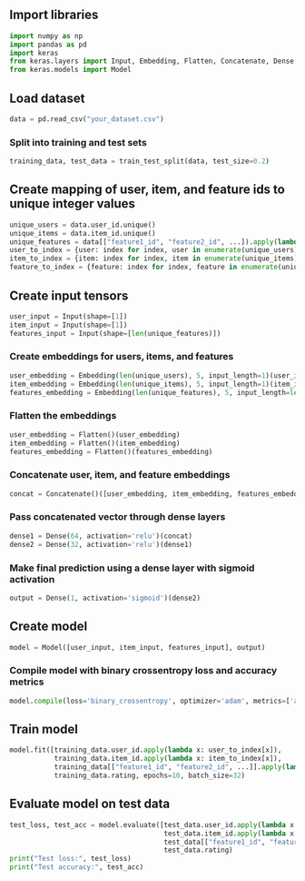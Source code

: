 ## Import libraries
```python
import numpy as np
import pandas as pd
import keras
from keras.layers import Input, Embedding, Flatten, Concatenate, Dense
from keras.models import Model
```

## Load dataset
```python
data = pd.read_csv("your_dataset.csv")
```

### Split into training and test sets
```python
training_data, test_data = train_test_split(data, test_size=0.2)
```

## Create mapping of user, item, and feature ids to unique integer values
```python
unique_users = data.user_id.unique()
unique_items = data.item_id.unique()
unique_features = data[["feature1_id", "feature2_id", ...]).apply(lambda x: tuple(x), axis=1).unique()
user_to_index = {user: index for index, user in enumerate(unique_users)}
item_to_index = {item: index for index, item in enumerate(unique_items)}
feature_to_index = {feature: index for index, feature in enumerate(unique_features)}
```

## Create input tensors
```python
user_input = Input(shape=[1])
item_input = Input(shape=[1])
features_input = Input(shape=[len(unique_features)])
```

### Create embeddings for users, items, and features
```python
user_embedding = Embedding(len(unique_users), 5, input_length=1)(user_input)
item_embedding = Embedding(len(unique_items), 5, input_length=1)(item_input)
features_embedding = Embedding(len(unique_features), 5, input_length=len(unique_features))(features_input)
```

### Flatten the embeddings
```python
user_embedding = Flatten()(user_embedding)
item_embedding = Flatten()(item_embedding)
features_embedding = Flatten()(features_embedding)
```

### Concatenate user, item, and feature embeddings
```python
concat = Concatenate()([user_embedding, item_embedding, features_embedding])
```

### Pass concatenated vector through dense layers
```python
dense1 = Dense(64, activation='relu')(concat)
dense2 = Dense(32, activation='relu')(dense1)
```

### Make final prediction using a dense layer with sigmoid activation
```python
output = Dense(1, activation='sigmoid')(dense2)
```

## Create model
```python
model = Model([user_input, item_input, features_input], output)
```

### Compile model with binary crossentropy loss and accuracy metrics
```python
model.compile(loss='binary_crossentropy', optimizer='adam', metrics=['accuracy'])
```

## Train model
```python
model.fit([training_data.user_id.apply(lambda x: user_to_index[x]), 
           training_data.item_id.apply(lambda x: item_to_index[x]), 
           training_data[["feature1_id", "feature2_id", ...]].apply(lambda x: feature_to_index[tuple(x)], axis=1)], 
           training_data.rating, epochs=10, batch_size=32)
```

## Evaluate model on test data
```python
test_loss, test_acc = model.evaluate([test_data.user_id.apply(lambda x: user_to_index[x]), 
                                      test_data.item_id.apply(lambda x: item_to_index[x]), 
                                      test_data[["feature1_id", "feature2_id", ...].apply(lambda x: feature_to_index[tuple(x)], axis=1)]], 
                                      test_data.rating)
print("Test loss:", test_loss)
print("Test accuracy:", test_acc)
```
